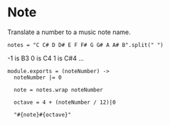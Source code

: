 Note
====

Translate a number to a music note name.

    notes = "C C# D D# E F F# G G# A A# B".split(" ")

-1 is B3
0 is C4
1 is C#4
...

    module.exports = (noteNumber) ->
      noteNumber |= 0

      note = notes.wrap noteNumber

      octave = 4 + (noteNumber / 12)|0

      "#{note}#{octave}"
